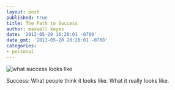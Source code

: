 ```yaml
---
layout: post
published: true
title: The Path to Success
author: maxwell keyes
date: '2013-05-20 16:20:01 -0700'
date_gmt: '2013-05-20 20:20:01 -0700'
categories:
- personal
---
```


![what success looks like]({{site.assets.url_prefix}}/images/posts/what-success-looks-like.jpg "what success really looks like")

Success: What people think it looks like. What it really looks like.
